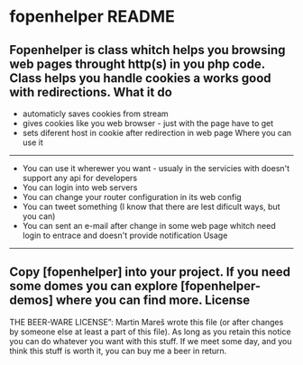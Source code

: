 fopenhelper README
==================

Fopenhelper is class whitch helps you browsing web pages throught http(s) in you php code. Class helps you handle cookies a works good with redirections.
What it do
----------
* automaticly saves cookies from stream
* gives cookies like you web browser - just with the page have to get
* sets diferent host in cookie after redirection in web page
Where you can use it
--------------------
* You can use it wherewer you want - usualy in the servicies with doesn't support any api for developers
* You can login into web servers
* You can change your router configuration in its web config
* You can tweet something (I know that there are lest dificult ways, but you can)
* You can sent an e-mail after change in some web page whitch need login to entrace and doesn't provide notification
Usage
-----
Copy [fopenhelper] into your project. If you need some domes you can explore [fopenhelper-demos] where you can find more.
License
-------
THE BEER-WARE LICENSE”:
Martin Mareš wrote this file (or after changes by someone else at least a part of this file). As long as you retain this notice you can do whatever 
you want with this stuff. If we meet some day, and you think this stuff is worth it, you can buy me a beer in return. 
